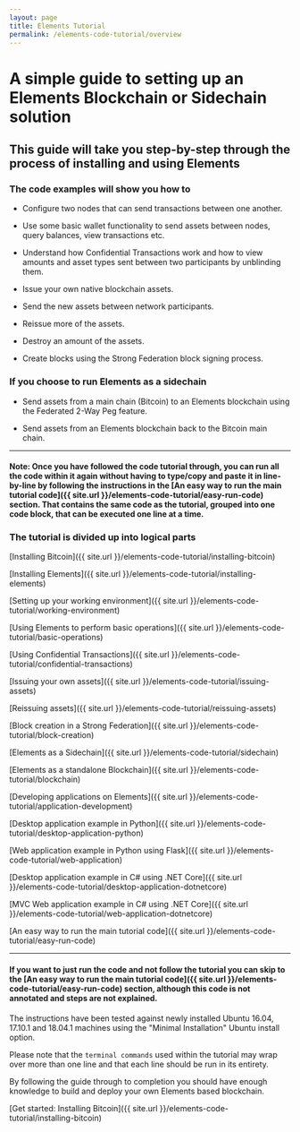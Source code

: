 ```yaml
---
layout: page
title: Elements Tutorial
permalink: /elements-code-tutorial/overview
---
```


# A simple guide to setting up an Elements Blockchain or Sidechain solution

## This guide will take you step-by-step through the process of installing and using Elements

### The code examples will show you how to

* Configure two nodes that can send transactions between one another.

* Use some basic wallet functionality to send assets between nodes, query balances, view transactions etc.

* Understand how Confidential Transactions work and how to view amounts and asset types sent between two participants by unblinding them.

* Issue your own native blockchain assets.

* Send the new assets between network participants.

* Reissue more of the assets.

* Destroy an amount of the assets.

* Create blocks using the Strong Federation block signing process.

### If you choose to run Elements as a sidechain

* Send assets from a main chain (Bitcoin) to an Elements blockchain using the Federated 2-Way Peg feature.

* Send assets from an Elements blockchain back to the Bitcoin main chain.

* * * 

#### Note: Once you have followed the code tutorial through, you can run all the code within it again without having to type/copy and paste it in line-by-line by following the instructions in the [An easy way to run the main tutorial code]({{ site.url }}/elements-code-tutorial/easy-run-code) section. That contains the same code as the tutorial, grouped into one code block, that can be executed one line at a time.

### The tutorial is divided up into logical parts

[Installing Bitcoin]({{ site.url }}/elements-code-tutorial/installing-bitcoin)

[Installing Elements]({{ site.url }}/elements-code-tutorial/installing-elements)

[Setting up your working environment]({{ site.url }}/elements-code-tutorial/working-environment)

[Using Elements to perform basic operations]({{ site.url }}/elements-code-tutorial/basic-operations)

[Using Confidential Transactions]({{ site.url }}/elements-code-tutorial/confidential-transactions)

[Issuing your own assets]({{ site.url }}/elements-code-tutorial/issuing-assets)

[Reissuing assets]({{ site.url }}/elements-code-tutorial/reissuing-assets)

[Block creation in a Strong Federation]({{ site.url }}/elements-code-tutorial/block-creation)

[Elements as a Sidechain]({{ site.url }}/elements-code-tutorial/sidechain)

[Elements as a standalone Blockchain]({{ site.url }}/elements-code-tutorial/blockchain)

[Developing applications on Elements]({{ site.url }}/elements-code-tutorial/application-development)

[Desktop application example in Python]({{ site.url }}/elements-code-tutorial/desktop-application-python)

[Web application example in Python using Flask]({{ site.url }}/elements-code-tutorial/web-application)

[Desktop application example in C# using .NET Core]({{ site.url }}/elements-code-tutorial/desktop-application-dotnetcore)

[MVC Web application example in C# using .NET Core]({{ site.url }}/elements-code-tutorial/web-application-dotnetcore)

[An easy way to run the main tutorial code]({{ site.url }}/elements-code-tutorial/easy-run-code)

* * * 

#### If you want to just run the code and not follow the tutorial you can skip to the [An easy way to run the main tutorial code]({{ site.url }}/elements-code-tutorial/easy-run-code) section, although this code is not annotated and steps are not explained.

The instructions have been tested against newly installed Ubuntu 16.04, 17.10.1 and 18.04.1 machines using the "Minimal Installation" Ubuntu install option. 

Please note that the `terminal commands` used within the tutorial may wrap over more than one line and that each line should be run in its entirety.

By following the guide through to completion you should have enough knowledge to build and deploy your own Elements based blockchain.

[Get started: Installing Bitcoin]({{ site.url }}/elements-code-tutorial/installing-bitcoin)
